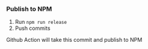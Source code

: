 ### Publish to NPM

1. Run `npm run release`
2. Push commits

Github Action will take this commit and publish to NPM